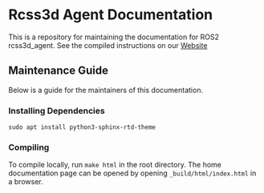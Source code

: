 # Rcss3d Agent Documentation

This is a repository for maintaining the documentation for ROS2 rcss3d_agent.
See the compiled instructions on our [Website](https://rcss3d-agent.readthedocs.io)

## Maintenance Guide

Below is a guide for the maintainers of this documentation.

### Installing Dependencies
`sudo apt install python3-sphinx-rtd-theme`

### Compiling
To compile locally, run `make html` in the root directory. 
The home documentation page can be opened by opening `_build/html/index.html` in a browser.
